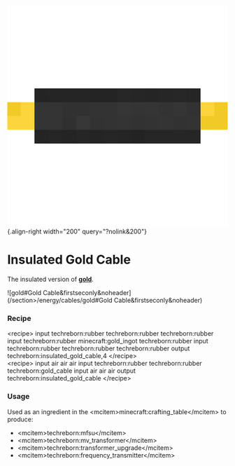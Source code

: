 ![Insulated Gold Cable](/media/mods/techreborn/insulated_gold_cable.png){.align-right width="200" query="?nolink&200"}

# Insulated Gold Cable

The insulated version of **[gold](/energy/cables/gold)**.

![gold#Gold Cable&firstseconly&noheader](/section>/energy/cables/gold#Gold Cable&firstseconly&noheader)

### Recipe

\<recipe\> input techreborn:rubber techreborn:rubber techreborn:rubber input techreborn:rubber minecraft:gold_ingot techreborn:rubber input techreborn:rubber techreborn:rubber techreborn:rubber output techreborn:insulated_gold_cable,4 \</recipe\>\
\<recipe\> input air air air input techreborn:rubber techreborn:rubber techreborn:gold_cable input air air air output techreborn:insulated_gold_cable \</recipe\>

### Usage

Used as an ingredient in the \<mcitem\>minecraft:crafting_table\</mcitem\> to produce:

- \<mcitem\>techreborn:mfsu\</mcitem\>
- \<mcitem\>techreborn:mv_transformer\</mcitem\>
- \<mcitem\>techreborn:transformer_upgrade\</mcitem\>
- \<mcitem\>techreborn:frequency_transmitter\</mcitem\>
